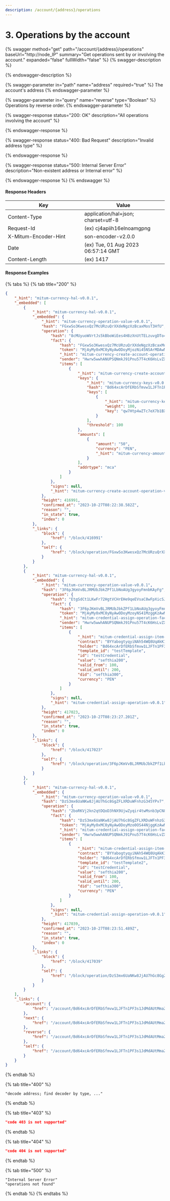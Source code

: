 ```yaml
---
description: /account/{address}/operations
---
```


# 3. Operations by the account

{% swagger method="get" path="/account/{address}/operations" baseUrl="http://node_IP" summary="Get operations sent by or involving the account." expanded="false" fullWidth="false" %}
{% swagger-description %}

{% endswagger-description %}

{% swagger-parameter in="path" name="address" required="true" %}
The account's address
{% endswagger-parameter %}

{% swagger-parameter in="query" name="reverse" type="Boolean" %}
Operations by reverse order.
{% endswagger-parameter %}

{% swagger-response status="200: OK" description="All operations involving the account" %}

{% endswagger-response %}

{% swagger-response status="400: Bad Request" description="Invalid address type" %}

{% endswagger-response %}

{% swagger-response status="500: Internal Server Error" description="Non-existent address or Internal error" %}

{% endswagger-response %}
{% endswagger %}



#### Response Headers

<table><thead><tr><th width="226">Key</th><th>Value</th></tr></thead><tbody><tr><td>Content-Type</td><td>application/hal+json; charset=utf-8</td></tr><tr><td>Request-Id</td><td>(ex) cj4apiih16elnoamgpng</td></tr><tr><td>X-Mitum-Encoder-Hint</td><td>son-encoder-v2.0.0</td></tr><tr><td>Date</td><td>(ex) Tue, 01 Aug 2023 06:57:14 GMT</td></tr><tr><td>Content-Length</td><td>(ex) 1417</td></tr></tbody></table>



#### Response Examples

{% tabs %}
{% tab title="200" %}
```json
{
    "_hint": "mitum-currency-hal-v0.0.1",
    "_embedded": [
        {
            "_hint": "mitum-currency-hal-v0.0.1",
            "_embedded": {
                "_hint": "mitum-currency-operation-value-v0.0.1",
                "hash": "FGxwSo3KwesxQz7McURzuQrXXdeNgzXzBcaxMosT3HfU",
                "operation": {
                    "hash": "8cMUyuoWVrtJs5kBboWiEes4H8zXnUtTELzuvgDTo4ff",
                    "fact": {
                        "hash": "FGxwSo3KwesxQz7McURzuQrXXdeNgzXzBcaxMosT3HfU",
                        "token": "MjAyMy0xMC0yNyAwODoyMjozNi45NSArMDAwMCBVVEM=",
                        "_hint": "mitum-currency-create-account-operation-fact-v0.0.1",
                        "sender": "Hwrw5wwhANUPSQNmkJ91Pnu57T4cK6HsLvZXKTJbQbERmca",
                        "items": [
                            {
                                "_hint": "mitum-currency-create-account-multiple-amounts-v0.0.1",
                                "keys": {
                                    "_hint": "mitum-currency-keys-v0.0.1",
                                    "hash": "Bd64xcArDfERbSfmvw1LJFTn1PF3s1JdMdAUtMmaZJva",
                                    "keys": [
                                        {
                                            "_hint": "mitum-currency-key-v0.0.1",
                                            "weight": 100,
                                            "key": "qw7Htp4wZTc7eX7b1BXHcMUDJ2MiBaRkW3Wdb4XLn4aDmpu"
                                        }
                                    ],
                                    "threshold": 100
                                },
                                "amounts": [
                                    {
                                        "amount": "50",
                                        "currency": "PEN",
                                        "_hint": "mitum-currency-amount-v0.0.1"
                                    }
                                ],
                                "addrtype": "mca"
                            }
                        ]
                    },
                    "signs": null,
                    "_hint": "mitum-currency-create-account-operation-v0.0.1"
                },
                "height": 416991,
                "confirmed_at": "2023-10-27T08:22:38.582Z",
                "reason": "",
                "in_state": true,
                "index": 0
            },
            "_links": {
                "block": {
                    "href": "/block/416991"
                },
                "self": {
                    "href": "/block/operation/FGxwSo3KwesxQz7McURzuQrXXdeNgzXzBcaxMosT3HfU"
                }
            }
        },
        {
            "_hint": "mitum-currency-hal-v0.0.1",
            "_embedded": {
                "_hint": "mitum-currency-operation-value-v0.0.1",
                "hash": "3F6pJKmVvBLJRMUbJbkZPf1LbNoAUg3gyoyFmnbKAyFg",
                "operation": {
                    "hash": "EtgSdCt1LKwFr72HgtVCHrEHe9qeEVsaC8wFpXicSJi4",
                    "fact": {
                        "hash": "3F6pJKmVvBLJRMUbJbkZPf1LbNoAUg3gyoyFmnbKAyFg",
                        "token": "MjAyMy0xMC0yNyAwODoyMzoyNS41MzggKzAwMDAgVVRD",
                        "_hint": "mitum-credential-assign-operation-fact-v0.0.1",
                        "sender": "Hwrw5wwhANUPSQNmkJ91Pnu57T4cK6HsLvZXKTJbQbERmca",
                        "items": [
                            {
                                "_hint": "mitum-credential-assign-item-v0.0.1",
                                "contract": "BYYabogtyqyiNAh54WQ8UqAkK1sKLQS5WqrjKU5sMDPZmca",
                                "holder": "Bd64xcArDfERbSfmvw1LJFTn1PF3s1JdMdAUtMmaZJvamca",
                                "template_id": "testTemplate",
                                "id": "testCredential",
                                "value": "sefthia200",
                                "valid_from": 100,
                                "valid_until": 200,
                                "did": "sefthia300",
                                "currency": "PEN"
                            }
                        ]
                    },
                    "signs": null,
                    "_hint": "mitum-credential-assign-operation-v0.0.1"
                },
                "height": 417023,
                "confirmed_at": "2023-10-27T08:23:27.201Z",
                "reason": "",
                "in_state": true,
                "index": 0
            },
            "_links": {
                "block": {
                    "href": "/block/417023"
                },
                "self": {
                    "href": "/block/operation/3F6pJKmVvBLJRMUbJbkZPf1LbNoAUg3gyoyFmnbKAyFg"
                }
            }
        },
        {
            "_hint": "mitum-currency-hal-v0.0.1",
            "_embedded": {
                "_hint": "mitum-currency-operation-value-v0.0.1",
                "hash": "DzS3mx6UaNKw8JjAU7hGc8GgZFLXRDuWFnhzG345YPv7",
                "operation": {
                    "hash": "2boRKVj2kn2qtDQoD3hNX9UjwZyqir4twMsnb3pCN81J",
                    "fact": {
                        "hash": "DzS3mx6UaNKw8JjAU7hGc8GgZFLXRDuWFnhzG345YPv7",
                        "token": "MjAyMy0xMC0yNyAwODoyMzo0OS44NjggKzAwMDAgVVRD",
                        "_hint": "mitum-credential-assign-operation-fact-v0.0.1",
                        "sender": "Hwrw5wwhANUPSQNmkJ91Pnu57T4cK6HsLvZXKTJbQbERmca",
                        "items": [
                            {
                                "_hint": "mitum-credential-assign-item-v0.0.1",
                                "contract": "BYYabogtyqyiNAh54WQ8UqAkK1sKLQS5WqrjKU5sMDPZmca",
                                "holder": "Bd64xcArDfERbSfmvw1LJFTn1PF3s1JdMdAUtMmaZJvamca",
                                "template_id": "testTemplate2",
                                "id": "testCredential",
                                "value": "sefthia200",
                                "valid_from": 100,
                                "valid_until": 200,
                                "did": "sefthia300",
                                "currency": "PEN"
                            }
                        ]
                    },
                    "signs": null,
                    "_hint": "mitum-credential-assign-operation-v0.0.1"
                },
                "height": 417039,
                "confirmed_at": "2023-10-27T08:23:51.489Z",
                "reason": "",
                "in_state": true,
                "index": 0
            },
            "_links": {
                "block": {
                    "href": "/block/417039"
                },
                "self": {
                    "href": "/block/operation/DzS3mx6UaNKw8JjAU7hGc8GgZFLXRDuWFnhzG345YPv7"
                }
            }
        }
    ],
    "_links": {
        "account": {
            "href": "/account/Bd64xcArDfERbSfmvw1LJFTn1PF3s1JdMdAUtMmaZJvamca"
        },
        "next": {
            "href": "/account/Bd64xcArDfERbSfmvw1LJFTn1PF3s1JdMdAUtMmaZJvamca/operations?offset=417039,0"
        },
        "reverse": {
            "href": "/account/Bd64xcArDfERbSfmvw1LJFTn1PF3s1JdMdAUtMmaZJvamca/operations?reverse=1"
        },
        "self": {
            "href": "/account/Bd64xcArDfERbSfmvw1LJFTn1PF3s1JdMdAUtMmaZJvamca/operations"
        }
    }
}
```
{% endtab %}

{% tab title="400" %}
```
"decode address; find decoder by type, ..."
```
{% endtab %}

{% tab title="403" %}
```json
"code 403 is not supported"
```
{% endtab %}

{% tab title="404" %}
```json
"code 404 is not supported"
```
{% endtab %}

{% tab title="500" %}
```
"Internal Server Error"
"operations not found"
```
{% endtab %}
{% endtabs %}

